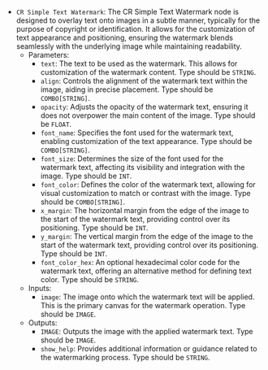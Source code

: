 - `CR Simple Text Watermark`: The CR Simple Text Watermark node is designed to overlay text onto images in a subtle manner, typically for the purpose of copyright or identification. It allows for the customization of text appearance and positioning, ensuring the watermark blends seamlessly with the underlying image while maintaining readability.
    - Parameters:
        - `text`: The text to be used as the watermark. This allows for customization of the watermark content. Type should be `STRING`.
        - `align`: Controls the alignment of the watermark text within the image, aiding in precise placement. Type should be `COMBO[STRING]`.
        - `opacity`: Adjusts the opacity of the watermark text, ensuring it does not overpower the main content of the image. Type should be `FLOAT`.
        - `font_name`: Specifies the font used for the watermark text, enabling customization of the text appearance. Type should be `COMBO[STRING]`.
        - `font_size`: Determines the size of the font used for the watermark text, affecting its visibility and integration with the image. Type should be `INT`.
        - `font_color`: Defines the color of the watermark text, allowing for visual customization to match or contrast with the image. Type should be `COMBO[STRING]`.
        - `x_margin`: The horizontal margin from the edge of the image to the start of the watermark text, providing control over its positioning. Type should be `INT`.
        - `y_margin`: The vertical margin from the edge of the image to the start of the watermark text, providing control over its positioning. Type should be `INT`.
        - `font_color_hex`: An optional hexadecimal color code for the watermark text, offering an alternative method for defining text color. Type should be `STRING`.
    - Inputs:
        - `image`: The image onto which the watermark text will be applied. This is the primary canvas for the watermark operation. Type should be `IMAGE`.
    - Outputs:
        - `IMAGE`: Outputs the image with the applied watermark text. Type should be `IMAGE`.
        - `show_help`: Provides additional information or guidance related to the watermarking process. Type should be `STRING`.
